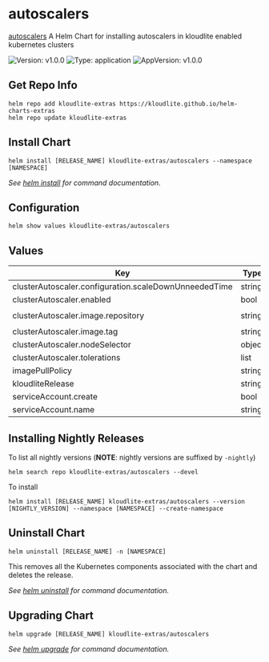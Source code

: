 # autoscalers

[autoscalers](https://github.com/kloudlite.io/helm-charts/charts/autoscalers) A Helm Chart for installing autoscalers in kloudlite enabled kubernetes clusters

![Version: v1.0.0](https://img.shields.io/badge/Version-v1.0.0-informational?style=flat-square) ![Type: application](https://img.shields.io/badge/Type-application-informational?style=flat-square) ![AppVersion: v1.0.0](https://img.shields.io/badge/AppVersion-v1.0.0-informational?style=flat-square)

## Get Repo Info

```console
helm repo add kloudlite-extras https://kloudlite.github.io/helm-charts-extras
helm repo update kloudlite-extras
```

## Install Chart
```console
helm install [RELEASE_NAME] kloudlite-extras/autoscalers --namespace [NAMESPACE]
```

_See [helm install](https://helm.sh/docs/helm/helm_install/) for command documentation._

## Configuration

```console
helm show values kloudlite-extras/autoscalers
```

## Values

| Key | Type | Default | Description |
|-----|------|---------|-------------|
| clusterAutoscaler.configuration.scaleDownUnneededTime | string | `"1m"` |  |
| clusterAutoscaler.enabled | bool | `true` |  |
| clusterAutoscaler.image.repository | string | `"ghcr.io/kloudlite/kloudlite/autoscaler/cluster-autoscaler"` |  |
| clusterAutoscaler.image.tag | string | `""` |  |
| clusterAutoscaler.nodeSelector | object | `{}` |  |
| clusterAutoscaler.tolerations | list | `[]` |  |
| imagePullPolicy | string | `"IfNotPresent"` |  |
| kloudliteRelease | string | `""` |  |
| serviceAccount.create | bool | `true` |  |
| serviceAccount.name | string | `"kloudlite-autoscalers-sa"` |  |

## Installing Nightly Releases

To list all nightly versions (**NOTE**: nightly versions are suffixed by `-nightly`)

```console
helm search repo kloudlite-extras/autoscalers --devel
```

To install
```console
helm install [RELEASE_NAME] kloudlite-extras/autoscalers --version [NIGHTLY_VERSION] --namespace [NAMESPACE] --create-namespace
```

## Uninstall Chart

```console
helm uninstall [RELEASE_NAME] -n [NAMESPACE]
```

This removes all the Kubernetes components associated with the chart and deletes the release.

_See [helm uninstall](https://helm.sh/docs/helm/helm_uninstall/) for command documentation._

## Upgrading Chart

```console
helm upgrade [RELEASE_NAME] kloudlite-extras/autoscalers
```

_See [helm upgrade](https://helm.sh/docs/helm/helm_upgrade/) for command documentation._

